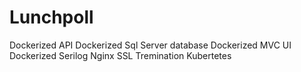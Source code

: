 # Lunchpoll

Dockerized API
Dockerized Sql Server database
Dockerized MVC UI
Dockerized Serilog
Nginx
SSL Tremination
Kubertetes
